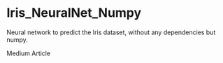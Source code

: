 # Iris_NeuralNet_Numpy
Neural network to predict the Iris dataset, without any dependencies but numpy.


Medium Article

